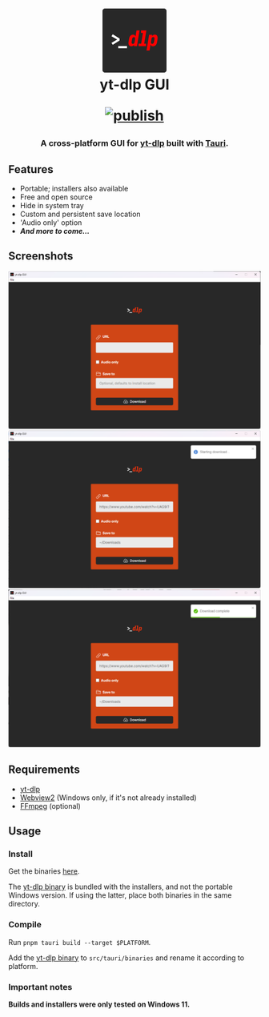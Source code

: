 <h1 align="center">
  <img src="src-tauri/icons/128x128.png" width="128" />
  <br>
  yt-dlp GUI
  <br>

  [![publish](https://github.com/gaeljacquin/yt-dlp-gui/actions/workflows/publish.yml/badge.svg)](https://github.com/gaeljacquin/yt-dlp-gui/actions/workflows/publish.yml)
</h1>

<h3 align="center">
  A cross-platform GUI for <a href="https://github.com/yt-dlp/yt-dlp/">yt-dlp</a> built with <a href="https://tauri.app/">Tauri</a>.
</h3>

## Features
- Portable; installers also available
- Free and open source
- Hide in system tray
- Custom and persistent save location
- 'Audio only' option
- *__And more to come...__*

## Screenshots
![](/screenshots/win11_1.png)
![](/screenshots/win11_2.png)
![](/screenshots/win11_3.png)

## Requirements
* [yt-dlp](https://github.com/yt-dlp/yt-dlp/)
* [Webview2](https://developer.microsoft.com/en-us/microsoft-edge/webview2) (Windows only, if it's not already installed)
* [FFmpeg](https://ffmpeg.org/download.html) (optional)

## Usage
### Install
Get the binaries [here](https://github.com/gaeljacquin/yt-dlp-gui/releases).

The [yt-dlp binary](https://github.com/yt-dlp/yt-dlp/releases) is bundled with the installers, and not the portable Windows version. If using the latter, place both binaries in the same directory.

### Compile
Run `pnpm tauri build --target $PLATFORM`.

Add the [yt-dlp binary](https://github.com/yt-dlp/yt-dlp/releases) to `src/tauri/binaries` and rename it according to platform.

### Important notes
**Builds and installers were only tested on Windows 11.**
